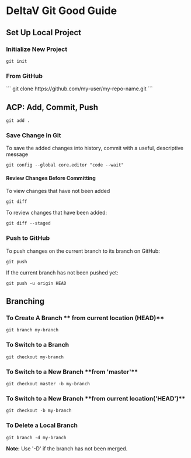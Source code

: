 <h1>DeltaV Git Good Guide</h1>

<h2>Set Up Local Project</h2>

<h3>Initialize New Project</h3>

```
git init
```
<h3>From GitHub</h3>
```
git clone https://github.com/my-user/my-repo-name.git
```
<h2>ACP:  Add, Commit, Push</h2>

```
git add . 
```
<h3>Save Change in Git</h3>
<p>To save the added changes into history, commit with a useful, descriptive message</p>

```
git config --global core.editor "code --wait"
```

<h4>Review Changes Before Committing</h4>
To view changes that have not been added 

```
git diff
```

To review changes that have been added:

```
git diff --staged
```

<h3>Push to GitHub</h3>

To push changes on the current branch to its branch on GitHub:

```
git push
```

If the current branch has not been pushed yet:

```
git push -u origin HEAD
```

<h2>Branching</h2>

<h3>To Create A Branch ** from current location (HEAD)**</h3>

```
git branch my-branch
```

<h3>To Switch to a Branch</h3>

```
git checkout my-branch
```

<h3>To Switch to a New Branch **from 'master'**</h3>

```
git checkout master -b my-branch
```

<h3>To Switch to a New Branch **from current location('HEAD')**</h3>

```
git checkout -b my-branch
```

<h3> To Delete a Local Branch</h3>

```
git branch -d my-branch
```

**Note:** Use '-D' if the branch has not been merged.</p>